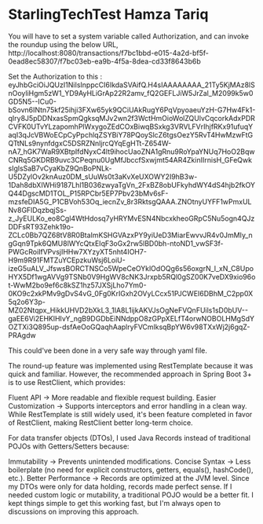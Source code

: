 # StarlingTechTest Hamza Tariq
You will have to set a system variable called Authorization, and can invoke the roundup using the below URL, http://localhost:8080/transactions/f7bc1bbd-e015-4a2d-bf5f-0ead8ec58307/f7bc03eb-ea9b-4f5a-8dea-cd33f8643b6b

Set the Authorization to this : eyJhbGciOiJQUzI1NiIsInppcCI6IkdaSVAifQ.H4sIAAAAAAAA_21Ty5KjMAz8lSnOoyliHgm5zW1_YD9AyHLiGrAp22R2amv_fQ2GEFLJiW5JrZal_M2099k5w0GD5N5--ICu0-bSovn6INtn75kf25ihji3FXw65yk9QCiUAkRugY6PqVpyoaeuYzH-G7Hw4Fk1-qIry8J5pDDNxasSpmQgksqMJv2wn2f3WctHmOioWolZQUlvCqcorkAdxPDRCVFK0UTvYLzapomhPlWxygoZEdCOxBiwqBSxkg3VRVLFVrIhjfRKx91ufuqYaqI3qJcVBWoECpCyPpchlqZSYBiY78PQoySlcZ6tgsOezY5RvT4HwMzwFtGQTtNLs9nynfdgxC5DSRZNnljrcQYqEgHTt-Z654W-nA7_hGK7WaR9XBtpIfdNyxC4lt9ihocUaoZNA1gRnu9RoYpaYNUq7HoO2BqwCNRq5GKDRB9uvc3CPeqnu0UgMfJbccfSxwjmt54AR4ZkinIIrnisH_GFeQwksIglsSaB7vCyaKbZ9QnBoPNLk-U5DZylOv2knAuz0DM_sUuWs0t3aKvXeUXOWY2I9hB3w-1Dah8dbXIWHi9187Lhl1B036zwyaTgVn_2FxBZ8obUFkyhdWY4dS4hjb2fkOYQ44DgscMD1TOL_P15RPCbr5EP7Pbv23bMv6sF-mzsfeDIA5G_P1CBVoh53Oq_iecnZv_8r3RktsgQAAA.ZNOtnyUYFF1wPmxULNv8GFlDqzbqjSs-z_JyEULKo_eo8Cgl4WtHdosq7yHRYMvESN4NbcxkheoGRpC5Nu5ogn4QJzDDFsRT93Zehk19o-ZCLc0Bb7QZ68tV8R0BtaImKSHGVAzxPY9yiUeD3MiarEwvvJR4v0JmMIy_ngGqn9Tpk6QMU8lWYcQtxEIqF3oGx2rw5lBD0bh-ntoND1_vwSF3f-PWGcRoiIfVPvsjIHHw7XYzyXT5nht4IOH7-H9m9R91FMTZuYCEpzkuWsj6LoiU-izeG5uALV_JfswsBORCTNSCo5WpeCeOYklOdOQg6s56oxgrN_l_xN_C8UpoHYX5Df1wgAVVg9TSNb0V9HgWV8cNK3Jrxpb5RQl0gSZ00K7veDX9xio96ot-WwM2bo9ef6c8kSZ1hz57JXSjLho7Ym0-0KO9c2xkPMv9gDvS4vG_0Fg0KrIGxh2OVyLCcx51PJCWEI6DBhM_C2pp0X5q2o6Y3p-MZ02Ntqpx_HikkUHVD2bXkL3_1IA8L1ijkAKVJsOgNeFVQnFUils1sD0bUV--gaEE6Vi2EHKlHIvY_ngB9DGDbEiNNdppO8zGPpXELfT4orwNOBOLHMgSdYOZTXi3Q895up-dsfAeOoGQaqhAaplryFVCmlksqBpYW6v98TXxWj2j6gqZ-PRAgdw

This could've been done in a very safe way through yaml file.


 The round-up feature was implemented using RestTemplate because it was quick and familiar. However, the recommended approach in Spring Boot 3+ is to use RestClient, which provides:
 
Fluent API → More readable and flexible request building.
Easier Customization → Supports interceptors and error handling in a clean way.
While RestTemplate is still widely used, it's been feature completed in favor of RestClient, making RestClient better long-term choice.

For data transfer objects (DTOs), I used Java Records instead of traditional POJOs with Getters/Setters because:

Immutability → Prevents unintended modifications.
Concise Syntax → Less boilerplate (no need for explicit constructors, getters, equals(), hashCode(), etc.).
Better Performance → Records are optimized at the JVM level.
Since my DTOs were only for data holding, records made perfect sense. If I needed custom logic or mutability, a traditional POJO would be a better fit.
I kept things simple to get this working fast, but I'm always open to discussions on improving this approach.




